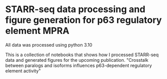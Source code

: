 STARR-seq data processing and figure generation for p63 regulatory element MPRA
===========================

All data was processed using python 3.10

This is a collection of notebooks that shows how I processed STARR-seq data
and generated figures for the upcoming publication. 
"Crosstalk between paralogs and isoforms influences p63-dependent regulatory element activity"

